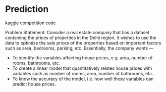 # Prediction

kaggle competition code

Problem Statement:  Consider a real estate company that has a dataset containing the prices of properties in the Delhi region. It wishes to use the data to optimise the sale prices of the properties based on important factors such as area, bedrooms, parking, etc.  Essentially, the company wants — 
* To identify the variables affecting house prices, e.g. area, number of rooms, bathrooms, etc. 
* To create a linear model that quantitatively relates house prices with variables such as number of rooms, area, number of bathrooms, etc.
* To know the accuracy of the model, i.e. how well these variables can predict house prices.

